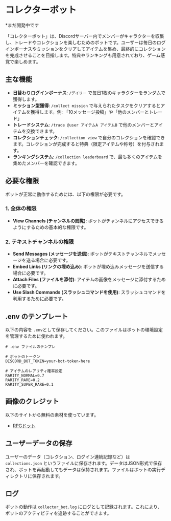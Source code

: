 # コレクターボット

*まだ開発中です

「コレクターボット」は、Discordサーバー内でメンバーがキャラクターを収集し、トレードやコレクションを楽しむためのボットです。ユーザーは毎日のログインボーナスやミッションをクリアしてアイテムを集め、最終的にコレクションを完成させることを目指します。特典やランキングも用意されており、ゲーム感覚で楽しめます。

## 主な機能

- **日替わりログインボーナス**: `/デイリー` で毎日1枚のキャラクターをランダムで獲得します。
- **ミッション型獲得**: `/collect mission` で与えられたタスクをクリアするとアイテムを獲得します。例: 「10メッセージ投稿」や「他のメンバーとトレード」
- **トレードシステム**: `/trade @user アイテムA アイテムB` で他のメンバーとアイテムを交換できます。
- **コレクションチェック**: `/collection view` で自分のコレクションを確認できます。コレクションが完成すると特典（限定アイテムや称号）を付与されます。
- **ランキングシステム**: `/collection leaderboard` で、最も多くのアイテムを集めたメンバーを確認できます。

## 必要な権限

ボットが正常に動作するためには、以下の権限が必要です。

### 1. **全体の権限**
- **View Channels (チャンネルの閲覧)**: ボットがチャンネルにアクセスできるようにするための基本的な権限です。

### 2. **テキストチャンネルの権限**
- **Send Messages (メッセージを送信)**: ボットがテキストチャンネルでメッセージを送る場合に必要です。
- **Embed Links (リンクの埋め込み)**: ボットが埋め込みメッセージを送信する場合に必要です。
- **Attach Files (ファイルを添付)**: アイテムの画像をメッセージに添付するために必要です。
- **Use Slash Commands (スラッシュコマンドを使用)**: スラッシュコマンドを利用するために必要です。

## .env のテンプレート

以下の内容を `.env`として保存してください。このファイルはボットの環境設定を管理するために使われます。

```env
# .env ファイルのテンプレ

# ボットのトークン
DISCORD_BOT_TOKEN=your-bot-token-here

# アイテムのレアリティ確率設定
RARITY_NORMAL=0.7
RARITY_RARE=0.2
RARITY_SUPER_RARE=0.1
```

## 画像のクレジット
以下のサイトから無料の素材を使っています。

- [RPGドット](http://rpgdot3319.g1.xrea.com/)

## ユーザーデータの保存
ユーザーのデータ（コレクション、ログイン連続記録など）は `collections.json` というファイルに保存されます。データはJSON形式で保存され、ボットを再起動してもデータは保持されます。ファイルはボットの実行ディレクトリに保存されます。

## ログ
ボットの動作は `collector_bot.log` にログとして記録されます。これにより、ボットのアクティビティを追跡することができます。